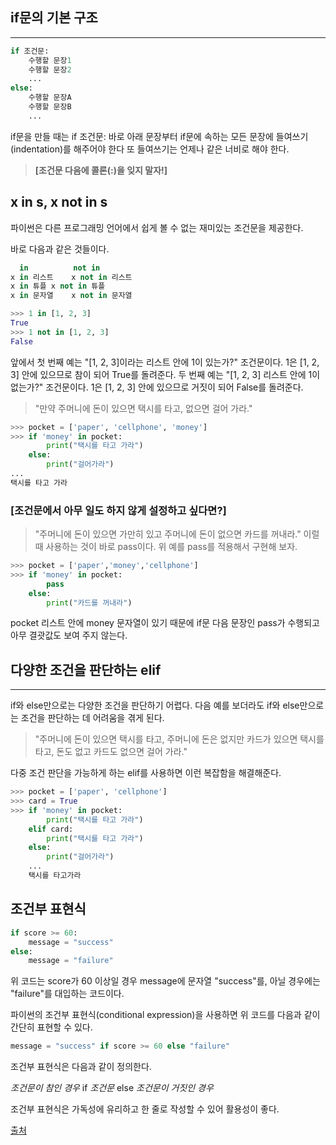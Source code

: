 ## if문의 기본 구조
-------
```py
if 조건문:
    수행할 문장1
    수행할 문장2
    ...
else:
    수행할 문장A
    수행할 문장B
    ...
```
if문을 만들 때는 if 조건문: 바로 아래 문장부터 if문에 속하는 모든 문장에 들여쓰기(indentation)를 해주어야 한다
또 들여쓰기는 언제나 같은 너비로 해야 한다.
> **[조건문 다음에 콜론(:)을 잊지 말자!]**

## x in s, x not in s
파이썬은 다른 프로그래밍 언어에서 쉽게 볼 수 없는 재미있는 조건문을 제공한다.

바로 다음과 같은 것들이다.
```py
  in	      not in
x in 리스트	x not in 리스트
x in 튜플	x not in 튜플
x in 문자열	x not in 문자열

>>> 1 in [1, 2, 3]
True
>>> 1 not in [1, 2, 3]
False

```
앞에서 첫 번째 예는 "[1, 2, 3]이라는 리스트 안에 1이 있는가?" 조건문이다. 1은 [1, 2, 3] 안에 있으므로 참이 되어 True를 돌려준다. 두 번째 예는 "[1, 2, 3] 리스트 안에 1이 없는가?" 조건문이다. 1은 [1, 2, 3] 안에 있으므로 거짓이 되어 False를 돌려준다.

> "만약 주머니에 돈이 있으면 택시를 타고, 없으면 걸어 가라."
```py
>>> pocket = ['paper', 'cellphone', 'money']
>>> if 'money' in pocket:
        print("택시를 타고 가라")
    else:
        print("걸어가라")
...
택시를 타고 가라
```

### [조건문에서 아무 일도 하지 않게 설정하고 싶다면?]
> "주머니에 돈이 있으면 가만히 있고 주머니에 돈이 없으면 카드를 꺼내라."
이럴 때 사용하는 것이 바로 pass이다. 위 예를 pass를 적용해서 구현해 보자.

```py
>>> pocket = ['paper','money','cellphone']
>>> if 'money' in pocket:
        pass
    else:
        print("카드를 꺼내라")

```
pocket 리스트 안에 money 문자열이 있기 때문에 if문 다음 문장인 pass가 수행되고 아무 결괏값도 보여 주지 않는다.

## 다양한 조건을 판단하는 elif
-----
if와 else만으로는 다양한 조건을 판단하기 어렵다. 다음 예를 보더라도 if와 else만으로는 조건을 판단하는 데 어려움을 겪게 된다.
> "주머니에 돈이 있으면 택시를 타고, 주머니에 돈은 없지만 카드가 있으면 택시를 타고, 돈도 없고 카드도 없으면 걸어 가라."

다중 조건 판단을 가능하게 하는 elif를 사용하면 이런 복잡함을 해결해준다.
```py
>>> pocket = ['paper', 'cellphone']
>>> card = True
>>> if 'money' in pocket:
        print("택시를 타고 가라")
    elif card:
        print("택시를 타고 가라")
    else:
        print("걸어가라")
    ...
    택시를 타고가라
```
## 조건부 표현식
```py
if score >= 60:
    message = "success"
else:
    message = "failure"
```
위 코드는 score가 60 이상일 경우 message에 문자열 "success"를, 아닐 경우에는 "failure"를 대입하는 코드이다.

파이썬의 조건부 표현식(conditional expression)을 사용하면 위 코드를 다음과 같이 간단히 표현할 수 있다.
```py
message = "success" if score >= 60 else "failure"
```
조건부 표현식은 다음과 같이 정의한다.

*조건문이 참인 경우* if *조건문* else *조건문이 거짓인 경우*

조건부 표현식은 가독성에 유리하고 한 줄로 작성할 수 있어 활용성이 좋다.

[출처](https://wikidocs.net/20)